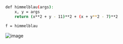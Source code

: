 ```bash


def himmelblau(args):
    x, y = args
    return (x**2 + y - 11)**2 + (x + y**2 - 7)**2

f = himmelblau
```

![image](https://github.com/user-attachments/assets/b5c9cbcb-2fa8-4d13-baf3-b35689c6eb3d)
